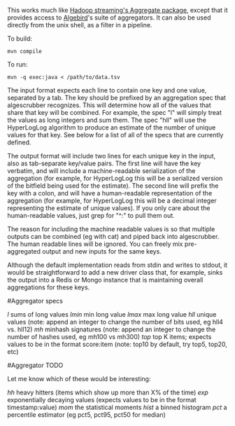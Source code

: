 This works much like [Hadoop streaming's Aggregate package](http://hadoop.apache.org/docs/r1.1.2/streaming.html#Hadoop+Aggregate+Package), except that it provides access to [Algebird](http://github.com/twitter/algebird)'s suite of aggregators. It can also be used directly from the unix shell, as a filter in a pipeline.

To build:
````
mvn compile
````

To run:
````
mvn -q exec:java < /path/to/data.tsv
````

The input format expects each line to contain one key and one value, separated by a tab. The key should be prefixed by an aggregation spec that algescrubber recognizes. This will determine how all of the values that share that key will be combined. For example, the spec "l" will simply treat the values as long integers and sum them. The spec "hll" will use the HyperLogLog algorithm to produce an estimate of the number of unique values for that key. See below for a list of all of the specs that are currently defined.

The output format will include two lines for each unique key in the input, also as tab-separate key/value pairs. The first line will have the key verbatim, and will include a machine-readable serialization of the aggregation (for example, for HyperLogLog this will be a serialized version of the bitfield being used for the estimate). The second line will prefix the key with a colon, and will have a human-readable representation of the aggregation (for example, for HyperLogLog this will be a decimal integer representing the estimate of unique values). If you only care about the human-readable values, just grep for "^:" to pull them out.

The reason for including the machine readable values is so that multiple outputs can be combined (eg with cat) and piped back into algescrubber. The human readable lines will be ignored. You can freely mix pre-aggregated output and new inputs for the same keys.

Although the default implementation reads from stdin and writes to stdout, it would be straightforward to add a new driver class that, for example, sinks the output into a Redis or Mongo instance that is maintaining overall aggregations for these keys.

#Aggregator specs

*l* sums of long values
*lmin* min long value
*lmax* max long value
*hll* unique values (note: append an integer to change the number of bits used, eg hll4 vs. hll12)
*mh* minhash signatures (note: append an integer to change the number of hashes used, eg mh100 vs mh300)
*top* top K items; expects values to be in the format score:item (note: top10 by default, try top5, top20, etc)

#Aggregator TODO

Let me know which of these would be interesting:

*hh* heavy hitters (items which show up more than X% of the time)
*exp* exponentially decaying values (expects values to be in the format timestamp:value)
*mom* the statistical moments
*hist* a binned histogram
*pct* a percentile estimator (eg pct5, pct95, pct50 for median)